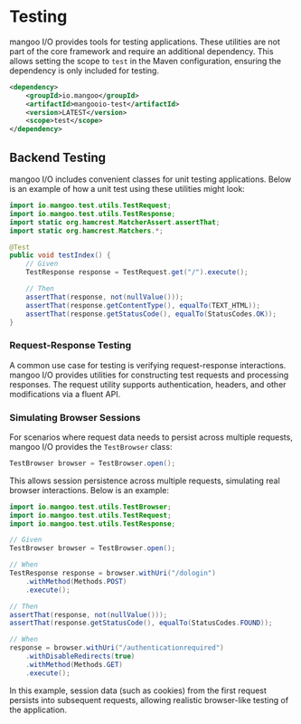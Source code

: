 # Testing

mangoo I/O provides tools for testing applications. These utilities are not part of the core framework and require an additional dependency. This allows setting the scope to `test` in the Maven configuration, ensuring the dependency is only included for testing.

```xml
<dependency>
    <groupId>io.mangoo</groupId>
    <artifactId>mangooio-test</artifactId>
    <version>LATEST</version>
    <scope>test</scope>
</dependency>
```

## Backend Testing

mangoo I/O includes convenient classes for unit testing applications. Below is an example of how a unit test using these utilities might look:

```java
import io.mangoo.test.utils.TestRequest;
import io.mangoo.test.utils.TestResponse;
import static org.hamcrest.MatcherAssert.assertThat;
import static org.hamcrest.Matchers.*;

@Test
public void testIndex() {
    // Given
    TestResponse response = TestRequest.get("/").execute();

    // Then
    assertThat(response, not(nullValue()));
    assertThat(response.getContentType(), equalTo(TEXT_HTML));
    assertThat(response.getStatusCode(), equalTo(StatusCodes.OK));
}
```

### Request-Response Testing

A common use case for testing is verifying request-response interactions. mangoo I/O provides utilities for constructing test requests and processing responses. The request utility supports authentication, headers, and other modifications via a fluent API.

### Simulating Browser Sessions

For scenarios where request data needs to persist across multiple requests, mangoo I/O provides the `TestBrowser` class:

```java
TestBrowser browser = TestBrowser.open();
```

This allows session persistence across multiple requests, simulating real browser interactions. Below is an example:

```java
import io.mangoo.test.utils.TestBrowser;
import io.mangoo.test.utils.TestRequest;
import io.mangoo.test.utils.TestResponse;

// Given
TestBrowser browser = TestBrowser.open();

// When
TestResponse response = browser.withUri("/dologin")
    .withMethod(Methods.POST)
    .execute();

// Then
assertThat(response, not(nullValue()));
assertThat(response.getStatusCode(), equalTo(StatusCodes.FOUND));

// When
response = browser.withUri("/authenticationrequired")
    .withDisableRedirects(true)
    .withMethod(Methods.GET)
    .execute();
```

In this example, session data (such as cookies) from the first request persists into subsequent requests, allowing realistic browser-like testing of the application.
